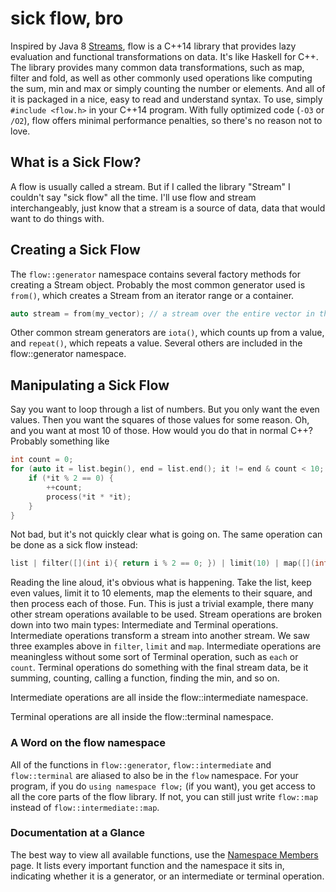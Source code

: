 
sick flow, bro
==============

Inspired by Java 8 [Streams](http://www.oracle.com/technetwork/articles/java/ma14-java-se-8-streams-2177646.html),
flow is a C++14 library that provides lazy evaluation and functional transformations on data. It's like Haskell for C++.
The library provides many common data transformations, such as map, filter and fold, as well as other commonly used
operations like computing the sum, min and max or simply counting the number or elements. And all of it is packaged
in a nice, easy to read and understand syntax. To use, simply `#include <flow.h>` in your C++14 program. With fully
optimized code (`-O3` or `/O2`), flow offers minimal performance penalties, so there's no reason not to love.


What is a Sick Flow?
--------------------
A flow is usually called a stream. But if I called the library "Stream" I couldn't say "sick flow" all the time.
I'll use flow and stream interchangeably, just know that a stream is a source of data, data that would want to
do things with.

Creating a Sick Flow
--------------------
The `flow::generator` namespace contains several factory methods for creating a Stream object. Probably the most
common generator used is `from()`, which creates a Stream from an iterator range or a container.

```C++
auto stream = from(my_vector); // a stream over the entire vector in the same order
```

Other common stream generators are `iota()`, which counts up from a value, and `repeat()`, which repeats a value.
Several others are included in the flow::generator namespace.

Manipulating a Sick Flow
------------------------
Say you want to loop through a list of numbers. But you only want the even values. Then you want the squares of those
values for some reason. Oh, and you want at most 10 of those. How would you do that in normal C++? Probably something like

```C++
int count = 0;
for (auto it = list.begin(), end = list.end(); it != end & count < 10; ++it) {
    if (*it % 2 == 0) {
        ++count;
        process(*it * *it);
    }
}
```

Not bad, but it's not quickly clear what is going on. The same operation can be done as a sick flow instead:

```C++
list | filter([](int i){ return i % 2 == 0; }) | limit(10) | map([](int i){ return i*i; }) | each(process);
```

Reading the line aloud, it's obvious what is happening. Take the list, keep even values, limit it to 10 elements,
map the elements to their square, and then process each of those. Fun. This is just a trivial example, there many other
stream operations available to be used.
Stream operations are broken down into two main types: Intermediate and Terminal operations. Intermediate operations
transform a stream into another stream. We saw three examples above in `filter`, `limit` and `map`. Intermediate
operations are meaningless without some sort of Terminal operation, such as `each` or `count`. Terminal operations
do something with the final stream data, be it summing, counting, calling a function, finding the min, and so on.

Intermediate operations are all inside the flow::intermediate namespace.

Terminal operations are all inside the flow::terminal namespace.

### A Word on the flow namespace
All of the functions in `flow::generator`, `flow::intermediate` and `flow::terminal` are aliased to also be in the `flow` namespace.
For your program, if you do `using namespace flow;` (if you want), you get access to all the core parts of the flow library.
If not, you can still just write `flow::map` instead of `flow::intermediate::map`.

### Documentation at a Glance
The best way to view all available functions, use the <a href="https://twentylemon.github.io/flow/doxy/namespacemembers_func.html">Namespace Members</a> page. It lists
every important function and the namespace it sits in, indicating whether it is a generator, or an intermediate or terminal operation.

